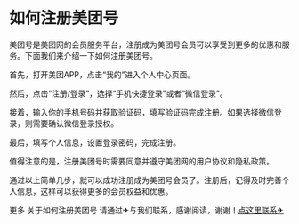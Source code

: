 # 如何注册美团号

美团号是美团网的会员服务平台，注册成为美团号会员可以享受到更多的优惠和服务。下面我们来介绍一下如何注册美团号。

首先，打开美团APP，点击“我的”进入个人中心页面。

然后，点击“注册/登录”，选择“手机快捷登录”或者“微信登录”。

接着，输入你的手机号码并获取验证码，填写验证码完成注册。如果选择微信登录，则需要确认微信登录授权。

最后，填写个人信息，设置登录密码，完成注册。

值得注意的是，注册美团号时需要同意并遵守美团网的用户协议和隐私政策。

通过以上简单几步，就可以成功注册成为美团号会员了。注册后，记得及时完善个人信息，这样可以获得更多的会员权益和优惠。

更多 关于如何注册美团号 请通过✈与我们联系，感谢阅读，谢谢！[点这里联系✈](https://www.k02.cc)
